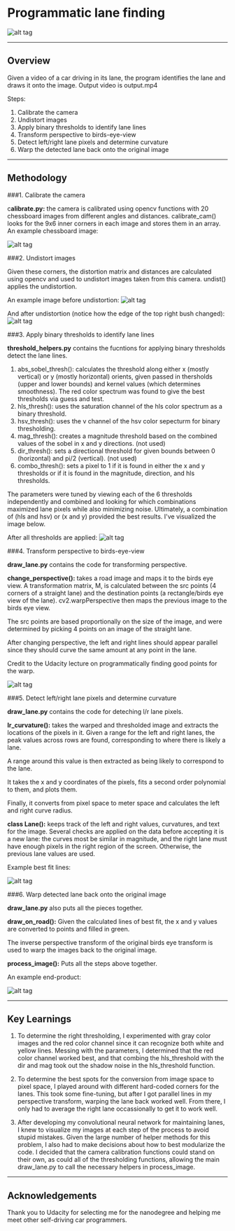# Programmatic lane finding

![alt tag](./output_images/drawn_lane_lines.jpg)

---

## Overview ##
Given a video of a car driving in its lane, the program identifies the lane and draws it onto the image. Output video is output.mp4

Steps: 

1. Calibrate the camera
1. Undistort images
1. Apply binary thresholds to identify lane lines
1. Transform perspective to birds-eye-view
1. Detect left/right lane pixels and determine curvature
1. Warp the detected lane back onto the original image

---
## Methodology ##

###1. Calibrate the camera

c**alibrate.py:** the camera is calibrated using opencv functions with 20 chessboard images from different angles and distances. calibrate_cam() looks for the 9x6 inner corners in each image and stores them in an array. An example chessboard image:

![alt tag](./camera_cal/calibration11.jpg)


###2. Undistort images

Given these corners, the distortion matrix and distances are calculated using opencv and used to undistort images taken from this camera. undist() applies the undistortion.

An example image before undistortion: 
![alt tag](./test_images/test2.jpg)


And after undistortion (notice how the edge of the top right bush changed):
![alt tag](./output_images/test2_undistorted.jpg)



###3. Apply binary thresholds to identify lane lines

**threshold_helpers.py** contains the fucntions for applying binary thresholds detect the lane lines.

1. abs_sobel_thresh(): calculates the threshold along either x (mostly vertical) or y (mostly horizontal) orients, given passed in thersholds (upper and lower bounds) and kernel values (which determines smoothness). The red color spectrum was found to give the best thresholds via guess and test.
1. hls_thresh(): uses the saturation channel of the hls color spectrum as a binary threshold.
1. hsv_thresh(): uses the v channel of the hsv color sepecturm for binary thresholding.
1. mag_thresh(): creates a magnitude threshold based on the combined values of the sobel in x and y directions. (not used)
1. dir_thresh(): sets a directional threshold for given bounds between 0 (horizontal) and pi/2 (vertical). (not used)
1. combo_thresh(): sets a pixel to 1 if it is found in either the x and y thresholds or if it is found in the magnitude, direction, and hls thresholds. 

The parameters were tuned by viewing each of the 6 thresholds independently and combined and looking for which combinations maximized lane pixels while also minimizing noise. Ultimately, a combination of (hls and hsv) or (x and y) provided the best results. I've visualized the image below.

After all thresholds are applied:
![alt tag](./output_images/combo_thresh_2_final.jpg)



###4. Transform perspective to birds-eye-view

**draw_lane.py** contains the code for transforming perspective. 

**change_perspective():** takes a road image and maps it to the birds eye view. A transformation matrix, M, is calculated between the src points (4 corners of a straight lane) and the destination points (a rectangle/birds eye view of the lane). cv2.warpPerspective then maps the previous image to the birds eye view.

The src points are based proportionally on the size of the image, and were determined by picking 4 points on an image of the straight lane. 

After changing perspective, the left and right lines should appear parallel since they should curve the same amount at any point in the lane.

Credit to the Udacity lecture on programmatically finding good points for the warp.

![alt tag](./output_images/warped_5_final.jpg)



###5. Detect left/right lane pixels and determine curvature

**draw_lane.py** contains the code for deteching l/r lane pixels.

**lr_curvature():** takes the warped and thresholded image and extracts the locations of the pixels in it. Given a range for the left and right lanes, the peak values across rows are found, corresponding to where there is likely a lane. 

A range around this value is then extracted as being likely to correspond to the lane. 

It takes the x and y coordinates of the pixels, fits a second order polynomial to them, and plots them. 

Finally, it converts from pixel space to meter space and calculates the left and right curve radius.
  
**class Lane():** keeps track of the left and right values, curvatures, and text for the image. Several checks are applied on the data before accepting it is a new lane: the curves most be similar in magnitude, and the right lane must have enough pixels in the right region of the screen. Otherwise, the previous lane values are used. 

Example best fit lines:

![alt tag](./output_images/best_fit_lines.png)


###6. Warp detected lane back onto the original image

**draw_lane.py** also puts all the pieces together. 

**draw_on_road():** Given the calculated lines of best fit, the x and y values are converted to points and filled in green. 

The inverse perspective transform of the original birds eye transform is used to warp the images back to the original image. 

**process_image():** Puts all the steps above together. 

An example end-product: 

![alt tag](./output_images/final_6.jpg)

---

## Key Learnings

1. To determine the right thresholding, I experimented with gray color images and the red color channel since it can recognize both white and yellow lines. Messing with the parameters, I determined that the red color channel worked best, and that combing the hls_threshold with the dir and mag took out the shadow noise in the hls_threshold function.


1. To determine the best spots for the conversion from image space to pixel space, I played around with different hard-coded corners for the lanes. This took  some fine-tuning, but after I got parallel lines in my perspective transform, warping the lane back worked well. From there, I only had to average the right lane occassionally to get it to work well. 


1. After developing my convolutional neural network for maintaining lanes, I knew to visualize my images at each step of the process to avoid stupid mistakes. Given the large number of helper methods for this problem, I also had to make decisions about how to best modularize the code. I decided that the camera calibration functions could stand on their own, as could all of the thresholding functions, allowing the main draw_lane.py to call the necessary helpers in process_image.

---

## Acknowledgements 
Thank you to Udacity for selecting me for the nanodegree and helping me meet other self-driving car programmers.

